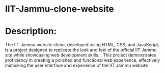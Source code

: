 # IIT-Jammu-clone-website
<h1>Description:</h1>
<p>The IIT Jammu website clone, developed using HTML, CSS, and JavaScript, is a project designed to replicate the look and feel of the official IIT Jammu site while showcasing web development skills. . This project demonstrates proficiency in creating a polished and functional web experience, effectively mimicking the user interface and experience of the IIT Jammu website</p>
